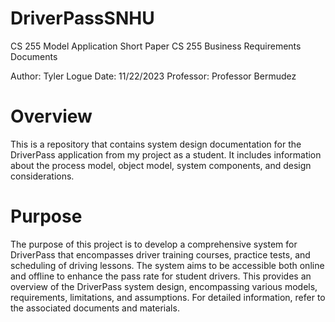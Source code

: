 # DriverPassSNHU

CS 255 Model Application Short Paper
CS 255 Business Requirements Documents

Author: Tyler Logue
Date: 11/22/2023
Professor: Professor Bermudez

# Overview

This is a repository that contains system design documentation for the DriverPass application from my project as a student. It includes information about the process model, object model, system components, and design considerations.

# Purpose

The purpose of this project is to develop a comprehensive system for DriverPass that encompasses driver training courses, practice tests, and scheduling of driving lessons. The system aims to be accessible both online and offline to enhance the pass rate for student drivers.
This provides an overview of the DriverPass system design, encompassing various models, requirements, limitations, and assumptions. For detailed information, refer to the associated documents and materials.
